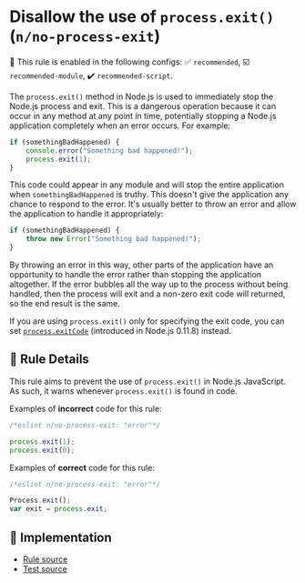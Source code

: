 # Disallow the use of `process.exit()` (`n/no-process-exit`)

💼 This rule is enabled in the following configs: ✅ `recommended`, ☑️ `recommended-module`, ✔️ `recommended-script`.

<!-- end auto-generated rule header -->

The `process.exit()` method in Node.js is used to immediately stop the Node.js process and exit. This is a dangerous operation because it can occur in any method at any point in time, potentially stopping a Node.js application completely when an error occurs. For example:

```js
if (somethingBadHappened) {
    console.error("Something bad happened!");
    process.exit(1);
}
```

This code could appear in any module and will stop the entire application when `somethingBadHappened` is truthy. This doesn't give the application any chance to respond to the error. It's usually better to throw an error and allow the application to handle it appropriately:

```js
if (somethingBadHappened) {
    throw new Error("Something bad happened!");
}
```

By throwing an error in this way, other parts of the application have an opportunity to handle the error rather than stopping the application altogether. If the error bubbles all the way up to the process without being handled, then the process will exit and a non-zero exit code will returned, so the end result is the same.

If you are using `process.exit()` only for specifying the exit code, you can set [`process.exitCode`](https://nodejs.org/api/process.html#process_process_exitcode) (introduced in Node.js 0.11.8) instead.

## 📖 Rule Details

This rule aims to prevent the use of `process.exit()` in Node.js JavaScript. As such, it warns whenever `process.exit()` is found in code.

Examples of **incorrect** code for this rule:

```js
/*eslint n/no-process-exit: "error"*/

process.exit(1);
process.exit(0);
```

Examples of **correct** code for this rule:

```js
/*eslint n/no-process-exit: "error"*/

Process.exit();
var exit = process.exit;
```

## 🔎 Implementation

- [Rule source](../../lib/rules/no-process-exit.js)
- [Test source](../../tests/lib/rules/no-process-exit.js)
